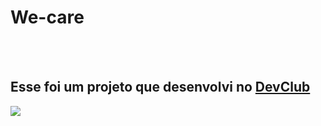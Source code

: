 <h1>We-care</h1>
<br>
<br>
<h2>Esse foi um projeto que desenvolvi no <a href="https://rodolfomori.com.br/devclub"/>DevClub</a></h2>
<img src="https://raw.githubusercontent.com/raquelferreira1/we-care/93a521ba8e05a6d9dbed46168ba3428ca66a54ef/img/celular.png">
